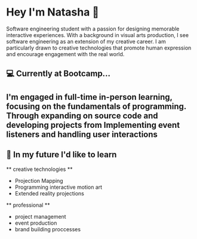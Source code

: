 
# Hey I'm Natasha 👾

Software engineering student with a passion for designing memorable interactive experiences. With a background in visual arts production, I see software engineering as an extension of my creative career. I am particularly drawn to creative technologies that promote human expression and encourage engagement with the real world.

## 💻 Currently at Bootcamp...

I'm engaged in full-time in-person learning, focusing on the fundamentals of programming. Through expanding on source code and developing projects from Implementing event listeners and handling user interactions
-

## 🔮 In my future I'd like to learn

** creative technologies **
  - Projection Mapping
  - Programming interactive motion art 
  - Extended reality projections 
  
** professional **
  - project management 
  - event production 
  - brand building proccesses 

